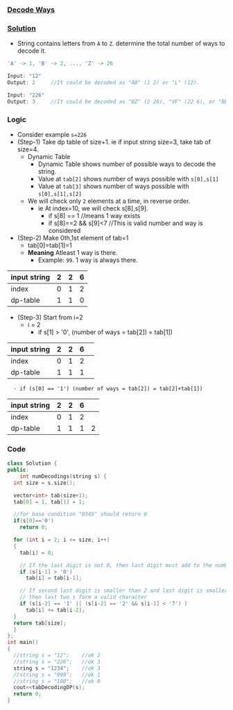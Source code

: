 ### [Decode Ways](https://leetcode.com/problems/decode-ways/)
### [Solution](https://www.geeksforgeeks.org/count-possible-decodings-given-digit-sequence/)
- String contains letters from `A` to `Z`. determine the total number of ways to decode it.
```c
'A' -> 1, 'B' -> 2, ..., 'Z' -> 26

Input: "12"
Output: 2     //It could be decoded as "AB" (1 2) or "L" (12).

Input: "226"
Output: 3     //It could be decoded as "BZ" (2 26), "VF" (22 6), or "BBF" (2 2 6).
```

### Logic
  - Consider example `s=226`
  - (Step-1) Take dp table of size+1. ie if input string size=3, take tab of size=4.
    - Dynamic Table
      - Dynamic Table shows number of possible ways to decode the string.
      - Value at `tab[2]` shows number of ways possible with `s[0],s[1]`
      - Value at `tab[3]` shows number of ways possible with `s[0],s[1],s[2]`
    - We will check only `2` elements at a time, in reverse order.
      - ie At index=10, we will check s[8],s[9].
        - if s[8] == 1  //means 1 way exists
        - if s[8]==2 && s[9]<7  //This is valid number and way is considered
  - (Step-2) Make 0th,1st element of tab=1
    - tab[0]=tab[1]=1
    - **Meaning** Atleast 1 way is there. 
      - Example: `99`. 1 way is always there.
      
| input string | 2 | 2 | 6 |
| --- | --- | --- | --- |
| index |        0 | 1 | 2 |
| dp-table     | 1 | 1 | 0 | 0 |

  - (Step-3) Start from i=2
    - i = 2
      - if s[1] > '0', (number of ways = tab[2]) = tab[1])

| input string | 2 | 2 | 6 | |
| --- | --- | --- | --- | --- |
| index |        0 | 1 | 2 |  |
| dp-table     | 1 | 1 | 1 |  |

      - if (s[0] == '1') (number of ways = tab[2]) = tab[2]+tab[1])

| input string | 2 | 2 | 6 | |
| --- | --- | --- | --- | --- |
| index | 0 | 1 | 2 |  |
| dp-table | 1 | 1 | 1 | 2 |

### Code
```c++
class Solution {
public:
    int numDecodings(string s) {
  int size = s.size();

  vector<int> tab(size+1);
  tab[0] = 1, tab[1] = 1;

  //for base condition "0345" should return 0
  if(s[0]=='0')
    return 0;

  for (int i = 2; i <= size; i++)
  {
    tab[i] = 0;

    // If the last digit is not 0, then last digit must add to the number of words
    if (s[i-1] > '0')
      tab[i] = tab[i-1];

    // If second last digit is smaller than 2 and last digit is smaller than 7,
    // then last two s form a valid character
    if (s[i-2] == '1' || (s[i-2] == '2' && s[i-1] < '7') )
      tab[i] += tab[i-2];
  }
  return tab[size];
  }
};
int main()
{
  //string s = "12";    //ok 2
  //string s = "226";   //ok 3
  string s = "1234";    //ok 3
  //string s = "999";   //ok 1
  //string s = "100";   //ok 0
  cout<<tabDecodingDP(s);
  return 0;
}
```
